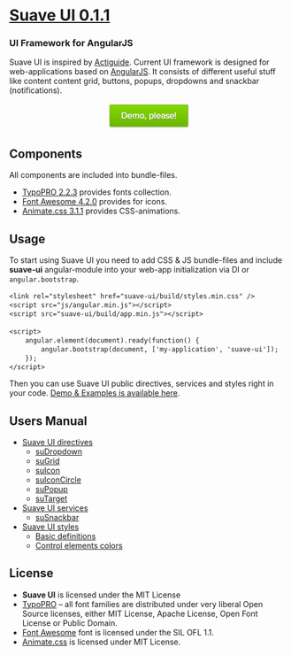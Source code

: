 # [Suave UI 0.1.1](http://uoziod.github.io/suave-ui)
### UI Framework for AngularJS

Suave UI is inspired by [Actiguide](https://github.com/tansky/actiguide). Current UI framework is designed for 
web-applications based on [AngularJS](http://angularjs.org). It consists of different useful stuff like content content
grid, buttons, popups, dropdowns and snackbar (notifications).

<div align="center"><a href="http://uoziod.github.io/suave-ui"><img src="manual/images/demo.png" width="149" height="47" /></a></div>


## Components

All components are included into bundle-files.

- [TypoPRO 2.2.3](http://typopro.org/) provides fonts collection.
- [Font Awesome 4.2.0](http://fontawesome.io/) provides for icons.
- [Animate.css 3.1.1](http://daneden.github.io/animate.css/) provides CSS-animations. 


## Usage

To start using Suave UI you need to add CSS & JS bundle-files and include **suave-ui** angular-module into your web-app
initialization via DI or `angular.bootstrap`.

    <link rel="stylesheet" href="suave-ui/build/styles.min.css" />
    <script src="js/angular.min.js"></script>
    <script src="suave-ui/build/app.min.js"></script>

    <script>
        angular.element(document).ready(function() {
            angular.bootstrap(document, ['my-application', 'suave-ui']);
        });
    </script>

Then you can use Suave UI public directives, services and styles right in your code. [Demo & Examples is available here](http://uoziod.github.io/suave-ui).


## <a name="manual"/>Users Manual

- [Suave UI directives](manual/directives.md)
    - [suDropdown](manual/directives.md#suDropdown)
    - [suGrid](manual/directives.md#suGrid)
    - [suIcon](manual/directives.md#suIcon)
    - [suIconCircle](manual/directives.md#suIconCircle)
    - [suPopup](manual/directives.md#suPopup)
    - [suTarget](manual/directives.md#suTarget)
- [Suave UI services](manual/services.md)
    - [suSnackbar](manual/services.md#suSnackbar)
- [Suave UI styles](manual/styles.md)
    - [Basic definitions](manual/styles.md#style-basic)
    - [Control elements colors](manual/styles.md#style-controls-colors)


## License

- **Suave UI** is licensed under the MIT License
- [TypoPRO](http://typopro.org/) – all font families are distributed under very liberal Open Source licenses, either MIT License, Apache License, Open Font License or Public Domain.
- [Font Awesome](http://fontawesome.io/) font is licensed under the SIL OFL 1.1.
- [Animate.css](http://daneden.github.io/animate.css/) is licensed under MIT License.
